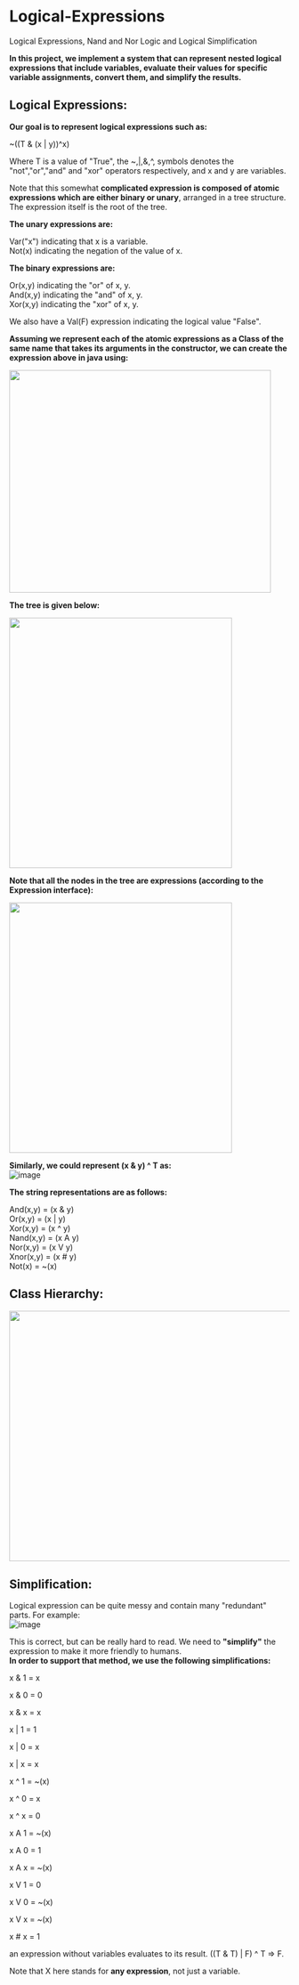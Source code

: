 # Logical-Expressions
Logical Expressions, Nand and Nor Logic and Logical Simplification  

**In this project, we implement a system that can represent nested logical expressions that include variables, evaluate their values for specific variable assignments, convert them, and simplify the results.**  

## Logical Expressions:  
**Our goal is to represent logical expressions such as:**    

~((T & (x | y))^x)  

Where T is a value of "True", the ~,|,&,^, symbols denotes the "not","or","and" and "xor" operators respectively, and x and y are variables.  

Note that this somewhat **complicated expression is composed of atomic expressions which are either binary or unary**, arranged in a tree structure. The expression itself is the root of the tree.  

**The unary expressions are:**    

Var("x") indicating that x is a variable.  
Not(x) indicating the negation of the value of x.  

**The binary expressions are:**    

Or(x,y) indicating the "or" of x, y.  
And(x,y) indicating the "and" of x, y.  
Xor(x,y) indicating the "xor" of x, y.  

We also have a Val(F) expression indicating the logical value "False".  

**Assuming we represent each of the atomic expressions as a Class of the same name that takes its arguments in the constructor, we can create the expression above in java using:**    

<img src="https://user-images.githubusercontent.com/83518959/193431728-57ffe935-4234-473d-9a83-890a93bcdc45.png" width="470" height="400" />   

**The tree is given below:**    

<img src="https://user-images.githubusercontent.com/83518959/193431738-fe390a72-aeb3-4fbd-9e9e-91c0f016ec65.png" width="400" height="450" />  

**Note that all the nodes in the tree are expressions (according to the Expression interface):**    

<img src="https://user-images.githubusercontent.com/83518959/193431752-f23764f1-44ef-4c7f-bafd-0239724f51f1.png" width="400" height="450" />  

**Similarly, we could represent (x & y) ^ T as:**    
![image](https://user-images.githubusercontent.com/83518959/193431787-de38309e-cb6c-4c48-bcd7-fa24176f2f94.png)  

**The string representations are as follows:**   

And(x,y) = (x & y)  
Or(x,y) = (x | y)  
Xor(x,y) = (x ^ y)  
Nand(x,y) = (x A y)  
Nor(x,y) = (x V y)  
Xnor(x,y) = (x # y)  
Not(x) = ~(x)  

## Class Hierarchy:  
<img src="https://user-images.githubusercontent.com/83518959/193432356-69f5772d-9b24-411e-98f0-f04de5bd0e3a.png" width="700" height="450" /> 

## Simplification:  

Logical expression can be quite messy and contain many "redundant" parts. For example:   
![image](https://user-images.githubusercontent.com/83518959/193432438-bdca9de0-2376-405c-ba68-1ea1ef119c16.png)  

This is correct, but can be really hard to read. We need to **"simplify"** the expression to make it more friendly to humans.  
**In order to support that method, we use the following simplifications:**    

x & 1 = x  

x & 0 = 0  

x & x = x  

x | 1 = 1  

x | 0 = x  

x | x = x  

x ^ 1 = ~(x)  

x ^ 0 = x  

x ^ x = 0  

x A 1 = ~(x)  

x A 0 = 1  

x A x = ~(x)  

x V 1 = 0  

x V 0 = ~(x)  

x V x = ~(x)  

x # x = 1  

an expression without variables evaluates to its result. ((T & T) | F) ^ T => F.  

Note that X here stands for **any expression**, not just a variable.  

